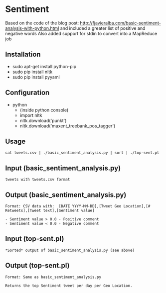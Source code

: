# Sentiment
Based on the code of the blog post: http://fjavieralba.com/basic-sentiment-analysis-with-python.html and included a greater list of positive and negative words
Also added support for stdin to convert into a MapReduce job

## Installation

- sudo apt-get install python-pip
- sudo pip install nltk
- sudo pip install pyyaml

## Configuration

- python 
	- (inside python console)
	- import nltk
	- nltk.download('punkt')
	- nltk.download('maxent_treebank_pos_tagger')

## Usage

	cat tweets.csv | ./basic_sentiment_analysis.py | sort | ./top-sent.pl

## Input (basic_sentiment_analysis.py)
	tweets with tweets.csv format

## Output (basic_sentiment_analysis.py)
	
	Format: CSV data with:	[DATE YYYY-MM-DD],[Tweet Geo Location],[# Retweets],[Tweet text],[Sentiment value]

	- Sentiment value > 0.0 - Positive comment
	- Sentiment value < 0.0 - Negative comment

## Input (top-sent.pl)
	*Sorted* output of basic_sentiment_analysis.py (see above)

## Output (top-sent.pl)

	Format: Same as basic_sentiment_analysis.py 	
	
	Returns the top Sentiment tweet per day per Geo Location.


